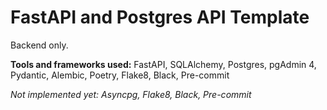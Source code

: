 # FastAPI and Postgres API Template

Backend only.

**Tools and frameworks used:** FastAPI, SQLAlchemy, Postgres, pgAdmin 4, Pydantic, Alembic, Poetry, Flake8, Black, Pre-commit

*Not implemented yet: Asyncpg, Flake8, Black, Pre-commit*